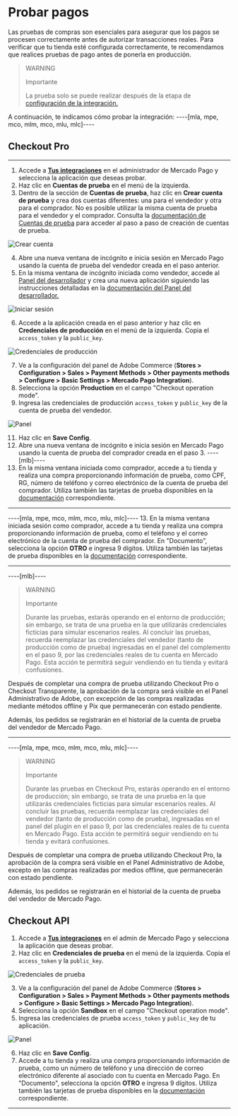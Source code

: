 # Probar pagos

Las pruebas de compras son esenciales para asegurar que los pagos se procesen correctamente antes de autorizar transacciones reales. Para verificar que tu tienda esté configurada correctamente, te recomendamos que realices pruebas de pago antes de ponerla en producción.

> WARNING
> 
> Importante
>
> La prueba solo se puede realizar después de la etapa de [configuración de la integración.](/developers/es/docs/adobe-commerce/integration-configuration)

A continuación, te indicamos cómo probar la integración:
----[mla, mpe, mco, mlm, mco, mlu, mlc]----
## Checkout Pro

------------
1. Accede a **[Tus integraciones](https://www.mercadopago[FAKER][URL][DOMAIN]/developers/panel/app)** en el administrador de Mercado Pago y selecciona la aplicación que deseas probar.
2. Haz clic en **Cuentas de prueba** en el menú de la izquierda.
3. Dentro de la sección de **Cuentas de prueba**, haz clic en **Crear cuenta de prueba** y crea dos cuentas diferentes: una para el vendedor y otra para el comprador. No es posible utilizar la misma cuenta de prueba para el vendedor y el comprador. Consulta la [documentación de Cuentas de prueba](/developers/es/docs/adobe-commerce/additional-content/your-integrations/test/accounts) para acceder al paso a paso de creación de cuentas de prueba.

![Crear cuenta](/images/adobe-commerce/test-create-account-es.gif)

4. Abre una nueva ventana de incógnito e inicia sesión en Mercado Pago usando la cuenta de prueba del vendedor creada en el paso anterior.
5. En la misma ventana de incógnito iniciada como vendedor, accede al [Panel del desarrollador](https://www.mercadopago[FAKER][URL][DOMAIN]/developers/panel/app) y crea una nueva aplicación siguiendo las instrucciones detalladas en la [documentación del Panel del desarrollador.](/developers/es/docs/adobe-commerce/additional-content/your-integrations/dashboard)

![Iniciar sesión](/images/adobe-commerce/test-login-esp.gif)

6. Accede a la aplicación creada en el paso anterior y haz clic en **Credenciales de producción** en el menú de la izquierda. Copia el `access_token` y la `public_key`.

![Credenciales de producción](/images/adobe-commerce/test-prod-credentials-es.png)

7. Ve a la configuración del panel de Adobe Commerce (**Stores > Configuration > Sales > Payment Methods > Other payments methods > Configure > Basic Settings > Mercado Pago Integration**).
8. Selecciona la opción **Production** en el campo "Checkout operation mode".
9. Ingresa las credenciales de producción `access_token` y `public_key` de la cuenta de prueba del vendedor.

![Panel](/images/adobe-commerce/test-adobe-commerce.png)

11. Haz clic en **Save Config**.
12. Abre una nueva ventana de incógnito e inicia sesión en Mercado Pago usando la cuenta de prueba del comprador creada en el paso 3.
----[mlb]----
13. En la misma ventana iniciada como comprador, accede a tu tienda y realiza una compra proporcionando información de prueba, como CPF, RG, número de teléfono y correo electrónico de la cuenta de prueba del comprador. Utiliza también las tarjetas de prueba disponibles en la [documentación](/developers/es/docs/adobe-commerce/additional-content/your-integrations/test/cards) correspondiente.

------------
----[mla, mpe, mco, mlm, mco, mlu, mlc]----
13. En la misma ventana iniciada sesión como comprador, accede a tu tienda y realiza una compra proporcionando información de prueba, como el teléfono y el correo electrónico de la cuenta de prueba del comprador. En "Documento", selecciona la opción **OTRO** e ingresa 9 dígitos. Utiliza también las tarjetas de prueba disponibles en la [documentación](/developers/es/docs/adobe-commerce/additional-content/your-integrations/test/cards) correspondiente.

------------
----[mlb]----
> WARNING
> 
> Importante
>
> Durante las pruebas, estarás operando en el entorno de producción; sin embargo, se trata de una prueba en la que utilizarás credenciales ficticias para simular escenarios reales. Al concluir las pruebas, recuerda reemplazar las credenciales del vendedor (tanto de producción como de prueba) ingresadas en el panel del complemento en el paso 9, por las credenciales reales de tu cuenta en Mercado Pago. Esta acción te permitirá seguir vendiendo en tu tienda y evitará confusiones.

Después de completar una compra de prueba utilizando Checkout Pro o Checkout Transparente, la aprobación de la compra será visible en el Panel Administrativo de Adobe, con excepción de las compras realizadas mediante métodos offline y Pix que permanecerán con estado pendiente.

Además, los pedidos se registrarán en el historial de la cuenta de prueba del vendedor de Mercado Pago.

------------
----[mla, mpe, mco, mlm, mco, mlu, mlc]----
> WARNING
> 
> Importante
>
> Durante las pruebas en Checkout Pro, estarás operando en el entorno de producción; sin embargo, se trata de una prueba en la que utilizarás credenciales ficticias para simular escenarios reales. Al concluir las pruebas, recuerda reemplazar las credenciales del vendedor (tanto de producción como de prueba), ingresadas en el panel del plugin en el paso 9, por las credenciales reales de tu cuenta en Mercado Pago. Esta acción te permitirá seguir vendiendo en tu tienda y evitará confusiones.

Después de completar una compra de prueba utilizando Checkout Pro, la aprobación de la compra será visible en el Panel Administrativo de Adobe, excepto en las compras realizadas por medios offline, que permanecerán con estado pendiente.

Además, los pedidos se registrarán en el historial de la cuenta de prueba del vendedor de Mercado Pago.

## Checkout API

1. Accede a **[Tus integraciones](https://www.mercadopago[FAKER][URL][DOMAIN]/developers/panel/app)** en el admin de Mercado Pago y selecciona la aplicación que deseas probar.
2. Haz clic en **Credenciales de prueba** en el menú de la izquierda. Copia el `access_token` y la `public_key`.

![Credenciales de prueba](/images/adobe-commerce/test-test-credentials-api-es.png)

3. Ve a la configuración del panel de Adobe Commerce (**Stores > Configuration > Sales > Payment Methods > Other payments methods > Configure > Basic Settings > Mercado Pago Integration**).
4. Selecciona la opción **Sandbox** en el campo "Checkout operation mode".
5. Ingresa las credenciales de prueba `access_token` y `public_key` de tu aplicación.

![Panel](/images/adobe-commerce/test-adobe-commerce-all.png)

6. Haz clic en **Save Config**.
7. Accede a tu tienda y realiza una compra proporcionando información de prueba, como un número de teléfono y una dirección de correo electrónico diferente al asociado con tu cuenta en Mercado Pago. En "Documento", selecciona la opción **OTRO** e ingresa 9 dígitos. Utiliza también las tarjetas de prueba disponibles en la [documentación](/developers/es/docs/adobe-commerce/additional-content/your-integrations/test/cards) correspondiente.

------------